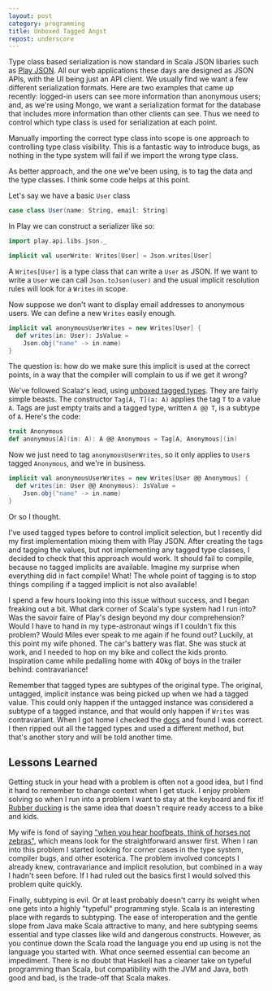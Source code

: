 ```yaml
---
layout: post
category: programming
title: Unboxed Tagged Angst
repost: underscore
---
```


Type class based serialization is now standard in Scala JSON libaries such as [Play JSON](http://www.playframework.com/documentation/2.2.x/ScalaJsonCombinators). All our web applications these days are designed as JSON APIs, with the UI being just an API client. We usually find we want a few different serialization formats. Here are two examples that came up recently: logged-in users can see more information than anonymous users; and, as we're using Mongo, we want a serialization format for the database that includes more information than other clients can see. Thus we need to control which type class is used for serialization at each point.

Manually importing the correct type class into scope is one approach to controlling type class visibility. This is a fantastic way to introduce bugs, as nothing in the type system will fail if we import the wrong type class.

As better approach, and the one we've been using, is to tag the data and the type classes. I think some code helps at this point.

Let's say we have a basic `User` class

``` scala
case class User(name: String, email: String)
```

In Play we can construct a serializer like so:

``` scala
import play.api.libs.json._

implicit val userWrite: Writes[User] = Json.writes[User]
```

A `Writes[User]` is a type class that can write a `User` as JSON. If we want to write a `User` we can call `Json.toJson(user)` and the usual implicit resolution rules will look for a `Writes` in scope.

Now suppose we don't want to display email addresses to anonymous users. We can define a new `Writes` easily enough.

``` scala
implicit val anonymousUserWrites = new Writes[User] {
  def writes(in: User): JsValue =
    Json.obj("name" -> in.name)
}
```

The question is: how do we make sure this implicit is used at the correct points, in a way that the compiler will complain to us if we get it wrong?

We've followed Scalaz's lead, using [unboxed tagged types](http://etorreborre.blogspot.co.uk/2011/11/practical-uses-for-unboxed-tagged-types.html). They are fairly simple beasts. The constructor `Tag[A, T](a: A)` applies the tag `T` to a value `A`. Tags are just empty traits and a tagged type, written `A @@ T`, is a subtype of `A`. Here's the code:

``` scala
trait Anonymous
def anonymous[A](in: A): A @@ Anonymous = Tag[A, Anonymous](in)
```

Now we just need to tag `anonymousUserWrites`, so it only applies to `User`s tagged `Anonymous`, and we're in business.

``` scala
implicit val anonymousUserWrites = new Writes[User @@ Anonymous] {
  def writes(in: User @@ Anonymous): JsValue =
    Json.obj("name" -> in.name)
}
```

Or so I thought.

I've used tagged types before to control implicit selection, but I recently did my first implementation mixing them with Play JSON. After creating the tags and tagging the values, but not implementing any tagged type classes, I decided to check that this approach would work. It should fail to compile, because no tagged implicits are available. Imagine my surprise when everything did in fact compile! What! The whole point of tagging is to stop things compiling if a tagged implicit is not also available!

I spend a few hours looking into this issue without success, and I began freaking out a bit. What dark corner of Scala's type system had I run into? Was the savoir faire of Play's design beyond my dour comprehension? Would I have to hand in my type-astronaut wings if I couldn't fix this problem? Would Miles ever speak to me again if he found out? Luckily, at this point my wife phoned. The car's battery was flat. She was stuck at work, and I needed to hop on my bike and collect the kids pronto. Inspiration came while pedalling home with 40kg of boys in the trailer behind: contravariance!

Remember that tagged types are subtypes of the original type. The original, untagged, implicit instance was being picked up when we had a tagged value. This could only happen if the untagged instance was considered a subtype of a tagged instance, and that would only happen if `Writes` was contravariant. When I got home I checked the [docs](http://www.playframework.com/documentation/2.2.x/api/scala/index.html#play.api.libs.json.Writes) and found I was correct. I then ripped out all the tagged types and used a different method, but that's another story and will be told another time.

## Lessons Learned

Getting stuck in your head with a problem is often not a good idea, but I find it hard to remember to change context when I get stuck. I enjoy problem solving so when I run into a problem I want to stay at the keyboard and fix it! [Rubber ducking](http://www.c2.com/cgi/wiki?RubberDucking) is the same idea that doesn't require ready access to a bike and kids.

My wife is fond of saying ["when you hear hoofbeats, think of horses not zebras"](http://en.wikipedia.org/wiki/Zebra_%28medicine%29), which means look for the straightforward answer first. When I ran into this problem I started looking for corner cases in the type system, compiler bugs, and other esoterica. The problem involved concepts I already knew, contravariance and implicit resolution, but combined in a way I hadn't seen before. If I had ruled out the basics first I would solved this problem quite quickly.

Finally, subtyping is evil. Or at least probably doesn't carry its weight when one gets into a highly "typeful" programming style. Scala is an interesting place with regards to subtyping. The ease of interoperation and the gentle slope from Java make Scala attractive to many, and here subtyping seems essential and type classes like wild and dangerous constructs. However, as you continue down the Scala road the language you end up using is not the language you started with. What once seemed essential can become an impediment. There is no doubt that Haskell has a cleaner take on typeful programming than Scala, but compatibility with the JVM and Java, both good and bad, is the trade-off that Scala makes.
